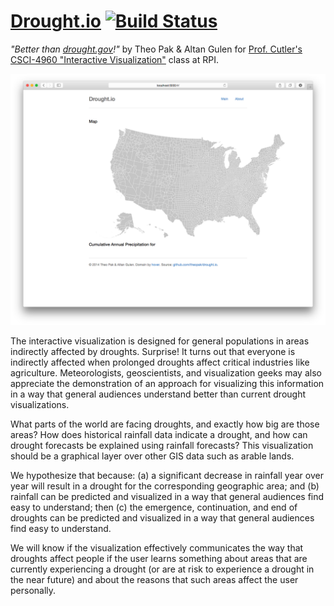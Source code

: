 # [Drought.io](http://www.drought.io) [![Build Status](https://travis-ci.org/theopak/drought.io.svg?branch=master)](https://travis-ci.org/theopak/drought.io)

_"Better than [drought.gov](htttp://www.drought.gov)!"_ by Theo Pak & Altan Gulen for [Prof. Cutler's CSCI-4960 "Interactive Visualization"](http://www.cs.rpi.edu/~cutler/classes/visualization/F14/index.php) class at RPI.

![screenshot](screenshot.png)

The interactive visualization is designed for general populations in areas indirectly affected by droughts. Surprise! It turns out that everyone is indirectly affected when prolonged droughts affect critical industries like agriculture. Meteorologists, geoscientists, and visualization geeks may also appreciate the demonstration of an approach for visualizing this information in a way that general audiences understand better than current drought visualizations.

What parts of the world are facing droughts, and exactly how big are those areas? How does historical rainfall data indicate a drought, and how can drought forecasts be explained using rainfall forecasts? This visualization should be a graphical layer over other GIS data such as arable lands.

We hypothesize that because: (a) a significant decrease in rainfall year over year will result in a drought for the corresponding geographic area; and (b) rainfall can be predicted and visualized in a way that general audiences find easy to understand; then (c) the emergence, continuation, and end of droughts can be predicted and visualized in a way that general audiences find easy to understand.

We will know if the visualization effectively communicates the way that droughts affect people if the user learns something about areas that are currently experiencing a drought (or are at risk to experience a drought in the near future) and about the reasons that such areas affect the user personally.
